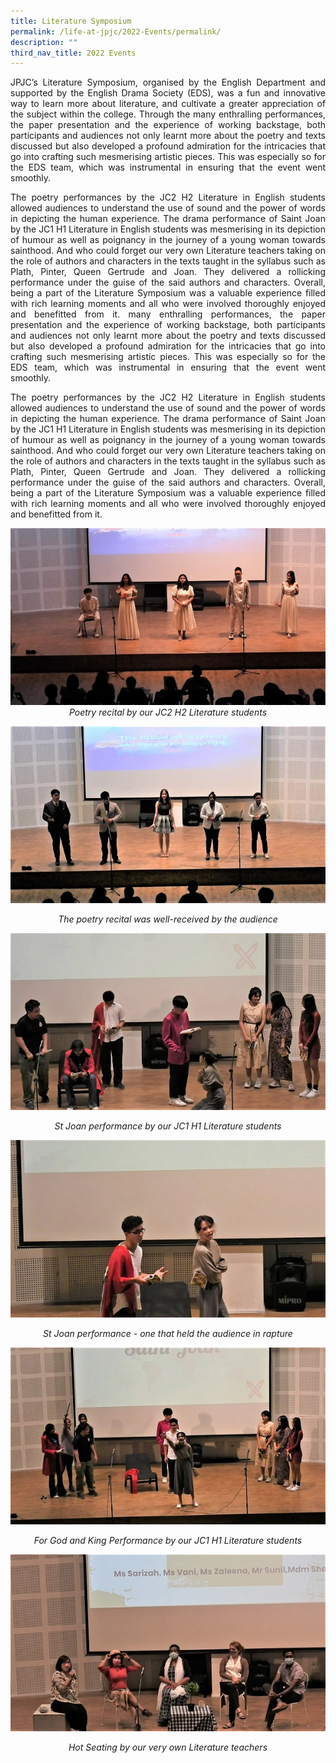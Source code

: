 ```yaml
---
title: Literature Symposium
permalink: /life-at-jpjc/2022-Events/permalink/
description: ""
third_nav_title: 2022 Events
---
```

<div align=justify>

JPJC’s Literature Symposium, organised by the English Department and supported by the English Drama Society (EDS), was a fun and innovative way to learn more about literature, and cultivate a greater appreciation of the subject within the college. Through the many enthralling performances, the paper presentation and the experience of working backstage, both participants and audiences not only learnt more about the poetry and texts discussed but also developed a profound admiration for the intricacies that go into crafting such mesmerising artistic pieces. This was especially so for the EDS team, which was instrumental in ensuring that the event went smoothly.

The poetry performances by the JC2 H2 Literature in English students allowed audiences to understand the use of sound and the power of words in depicting the human experience. The drama performance of Saint Joan by the JC1 H1 Literature in English students was mesmerising in its depiction of humour as well as poignancy in the journey of a young woman towards sainthood. And who could forget our very own Literature teachers taking on the role of authors and characters in the texts taught in the syllabus such as Plath, Pinter, Queen Gertrude and Joan. They delivered a rollicking performance under the guise of the said authors and characters. Overall, being a part of the Literature Symposium was a valuable experience filled with rich learning moments and all who were involved thoroughly enjoyed and benefitted from it. many enthralling performances, the paper presentation and the experience of working backstage, both participants and audiences not only learnt more about the poetry and texts discussed but also developed a profound admiration for the intricacies that go into crafting such mesmerising artistic pieces. This was especially so for the EDS team, which was instrumental in ensuring that the event went smoothly.

The poetry performances by the JC2 H2 Literature in English students allowed audiences to understand the use of sound and the power of words in depicting the human experience. The drama performance of Saint Joan by the JC1 H1 Literature in English students was mesmerising in its depiction of humour as well as poignancy in the journey of a young woman towards sainthood. And who could forget our very own Literature teachers taking on the role of authors and characters in the texts taught in the syllabus such as Plath, Pinter, Queen Gertrude and Joan. They delivered a rollicking performance under the guise of the said authors and characters. Overall, being a part of the Literature Symposium was a valuable experience filled with rich learning moments and all who were involved thoroughly enjoyed and benefitted from it.
<div>
	
<img src="/images/Life%20@%20JPJC/2022%20Events/Literature%20symposium/1%20Poetry%20recital%20by%20our%20JC2%20H2%20Literature%20students.jpg">
<figcaption align=center><em>
Poetry recital by our JC2 H2 Literature students
</em></figcaption>
<p>

<img src="/images/Life%20@%20JPJC/2022%20Events/Literature%20symposium/2%20The%20poetry%20recital%20was%20well-received%20by%20the%20audience.jpg">	
<figcaption align=center><em>
The poetry recital was well-received by the audience
</em></figcaption>
<p>

<img src="/images/Life%20@%20JPJC/2022%20Events/Literature%20symposium/3%20St%20Joan%20performance%20by%20our%20JC1%20H1%20Literature%20students.jpg">	
<figcaption align=center><em>
St Joan performance by our JC1 H1 Literature students
</em></figcaption>

<p>	
<img src="/images/Life%20@%20JPJC/2022%20Events/Literature%20symposium/4%20St%20Joan%20performance%20-%20one%20that%20held%20the%20audience%20in%20rapture.jpg">	
<figcaption align=center><em>
St Joan performance - one that held the audience in rapture
</em></figcaption>

<p>	
<img src="/images/Life%20@%20JPJC/2022%20Events/Literature%20symposium/5%20For%20God%20and%20King%20Performance%20by%20our%20JC1%20H1%20Literature%20students.jpg">	
<figcaption align=center><em>For God and King Performance by our JC1 H1 Literature students
</em></figcaption>

<p>
<img src="/images/Life%20@%20JPJC/2022%20Events/Literature%20symposium/6%20Hot%20Seating%20by%20our%20very%20own%20Literature%20teachers.jpg">	
<figcaption align=center><em>
Hot Seating by our very own Literature teachers
</em></figcaption>